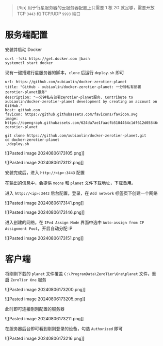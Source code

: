 > [!tip] 用于行星服务器的云服务器配置上只需要 1 核 2G 就足够，需要开放 TCP `3443` 和 TCP/UDP `9993` 端口

# 服务端配置

安装并启动 Docker

```shell
curl -fsSL https://get.docker.com |bash
systemctl start docker
```

现有一键搭建行星服务器的脚本，`clone` 后运行 `deploy.sh` 即可

```cardlink
url: https://github.com/xubiaolin/docker-zerotier-planet
title: "GitHub - xubiaolin/docker-zerotier-planet: 一分钟私有部署zerotier-planet服务"
description: "一分钟私有部署zerotier-planet服务. Contribute to xubiaolin/docker-zerotier-planet development by creating an account on GitHub."
host: github.com
favicon: https://github.githubassets.com/favicons/favicon.svg
image: https://opengraph.githubassets.com/624da7ae1faacfb5104464c1df612d05846417ab76edfdc9d4136b868d3902a0/xubiaolin/docker-zerotier-planet
```

```shell
git clone https://github.com/xubiaolin/docker-zerotier-planet.git
cd docker-zerotier-planet
./deploy.sh
```

![[Pasted image 20240806173105.png]]

![[Pasted image 20240806173112.png]]

安装完成后，进入 `http://<ip>:3443`  配置

在输出的信息中，会提供 `moons` 和 `planet` 文件下载地址，下载备用。

进入 `http://<ip>:3443` 后台配置，登录，在 `Add network` 标签页下创建一个网络

![[Pasted image 20240806173141.png]]

![[Pasted image 20240806173146.png]]

进入创建的网络，在 `IPv4 Assign Mode` 界面中选中 `Auto-assign from IP Assignment Pool`，开启自动分配 IP

![[Pasted image 20240806173151.png]]

# 客户端

将刚刚下载的 `planet` 文件覆盖 `C:\ProgramData\ZeroTier\One\planet` 文件，重启 `ZeroTier One` 服务

![[Pasted image 20240806173200.png]]

![[Pasted image 20240806173205.png]]

此时即可连接刚刚配置的服务器

![[Pasted image 20240806173211.png]]

在服务器后台即可看到刚刚登录的设备，勾选 `Authorized` 即可

![[Pasted image 20240806173216.png]]
